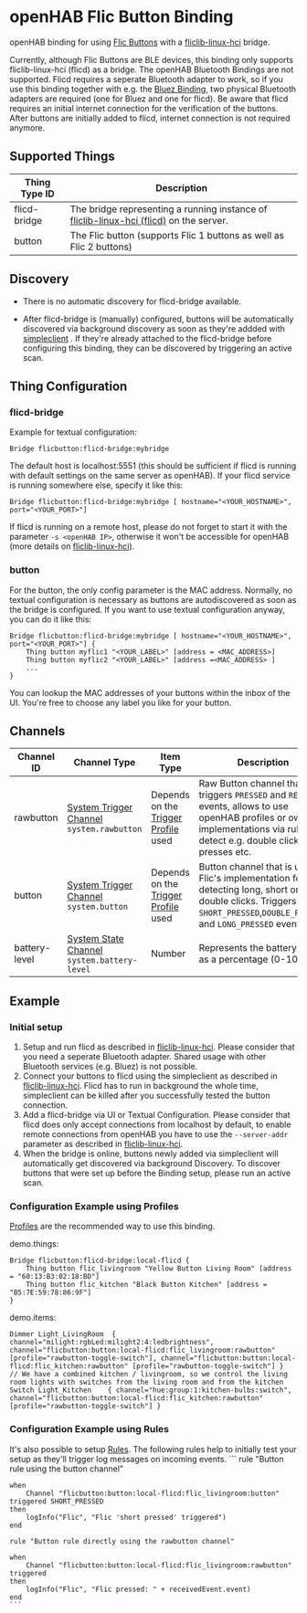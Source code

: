 # openHAB Flic Button Binding 

openHAB binding for using [Flic Buttons](https://flic.io/)
with a [fliclib-linux-hci](https://github.com/50ButtonsEach/fliclib-linux-hci) bridge.

Currently, although Flic Buttons are BLE devices, this binding only supports fliclib-linux-hci (flicd)
as a bridge. The openHAB Bluetooth Bindings are not supported. Flicd requires a seperate Bluetooth adapter to work, so
if you use this binding together with e.g. the [Bluez Binding](https://www.openhab.org/addons/bindings/bluetooth.bluez/),
two physical Bluetooth adapters are required (one for Bluez and one for flicd). Be aware that flicd requires an initial
internet connection for the verification of the buttons. After buttons are initially added to flicd, internet connection
is not required anymore.

## Supported Things

| Thing Type ID   | Description               |
| --------------- | ------------------------- |
| flicd-bridge | The bridge representing a running instance of [fliclib-linux-hci (flicd)](https://github.com/50ButtonsEach/fliclib-linux-hci) on the server. |
| button | The Flic button (supports Flic 1 buttons as well as Flic 2 buttons) |

## Discovery

* There is no automatic discovery for flicd-bridge available.
  
* After flicd-bridge is (manually) configured, buttons will be automatically discovered via background discovery as soon
  as they're addded with [simpleclient](https://github.com/50ButtonsEach/fliclib-linux-hci) . If they're already
  attached to the flicd-bridge before configuring this binding, they can be discovered by triggering an active scan.

## Thing Configuration

### flicd-bridge

Example for textual configuration:

```
Bridge flicbutton:flicd-bridge:mybridge
```

The default host is localhost:5551 (this should be sufficient if flicd is running with default settings on the same
server as openHAB). If your flicd service is running somewhere else, specify it like this:

```
Bridge flicbutton:flicd-bridge:mybridge [ hostname="<YOUR_HOSTNAME>",  port="<YOUR_PORT>"]
```

If flicd is running on a remote host, please do not forget to start it with the parameter `-s <openHAB IP>`, otherwise it won't be accessible for openHAB (more details on [fliclib-linux-hci](https://github.com/50ButtonsEach/fliclib-linux-hci)).

### button

For the button, the only config parameter is the MAC address. Normally, no textual configuration is necessary as buttons are autodiscovered as soon as the bridge is configured. If you want to use textual configuration anyway, you can do it like this:

```
Bridge flicbutton:flicd-bridge:mybridge [ hostname="<YOUR_HOSTNAME>",  port="<YOUR_PORT>"] {
    Thing button myflic1 "<YOUR_LABEL>" [address = <MAC_ADDRESS>]
    Thing button myflic2 "<YOUR_LABEL>" [address =<MAC_ADDRESS> ]
    ...
}
```

You can lookup the MAC addresses of your buttons within the inbox of the UI. You're free to choose any label you like for your button.

## Channels

| Channel ID                | Channel Type             | Item Type                | Description                    |
| ------------------------- | ------------------------ | --------------------------| ------------------------------ |
| rawbutton                | [System Trigger Channel](https://www.openhab.org/docs/developer/bindings/thing-xml.html#system-trigger-channel-types) `system.rawbutton`  | Depends on the  [Trigger Profile](https://www.openhab.org/docs/configuration/items.html#profiles) used | Raw Button channel that triggers `PRESSED` and `RELEASED` events, allows to use openHAB profiles or own implementations via rules to detect e.g. double clicks, long presses etc.  |
| button                   | [System Trigger Channel](https://www.openhab.org/docs/developer/bindings/thing-xml.html#system-trigger-channel-types) `system.button`    | Depends on the [Trigger Profile](https://www.openhab.org/docs/configuration/items.html#profiles) used | Button channel that is using Flic's implementation for detecting long, short or double clicks. Triggers `SHORT_PRESSED`,`DOUBLE_PRESSED` and `LONG_PRESSED` events.   |
| battery-level            | [System State Channel](https://www.openhab.org/docs/developer/bindings/thing-xml.html#system-state-channel-types) `system.battery-level`     | Number | Represents the battery level as a percentage (0-100%).


## Example

### Initial setup

1. Setup and run flicd as described in [fliclib-linux-hci](https://github.com/50ButtonsEach/fliclib-linux-hci). Please consider that you need a seperate Bluetooth adapter. Shared usage with other Bluetooth services (e.g. Bluez) is not possible.
1. Connect your buttons to flicd using the simpleclient as described in [fliclib-linux-hci](https://github.com/50ButtonsEach/fliclib-linux-hci). Flicd has to run in background the whole time, simpleclient can be killed after you successfully tested the button connection.
1. Add a flicd-bridge via UI or Textual Configuration. Please consider that flicd does only accept connections from localhost by default, to enable remote connections from openHAB you have to use the `--server-addr` parameter as described in [fliclib-linux-hci](https://github.com/50ButtonsEach/fliclib-linux-hci).
1. When the bridge is online, buttons newly added via simpleclient will automatically get discovered via background Discovery. To discover buttons that were set up before the Binding setup, please run an active scan.

### Configuration Example using Profiles

[Profiles](https://www.openhab.org/docs/configuration/items.html#profiles) are the recommended way to use this binding.

demo.things:

```
Bridge flicbutton:flicd-bridge:local-flicd {
	Thing button flic_livingroom "Yellow Button Living Room" [address = "60:13:B3:02:18:BD"]
	Thing button flic_kitchen "Black Button Kitchen" [address = "B5:7E:59:78:86:9F"]
}
```

demo.items:

```
Dimmer Light_LivingRoom  { channel="milight:rgbLed:milight2:4:ledbrightness", channel="flicbutton:button:local-flicd:flic_livingroom:rawbutton" [profile="rawbutton-toggle-switch"], channel="flicbutton:button:local-flicd:flic_kitchen:rawbutton" [profile="rawbutton-toggle-switch"] }  // We have a combined kitchen / livingroom, so we control the living room lights with switches from the living room and from the kitchen
Switch Light_Kitchen    { channel="hue:group:1:kitchen-bulbs:switch", channel="flicbutton:button:local-flicd:flic_kitchen:rawbutton" [profile="rawbutton-toggle-switch"] }
```

### Configuration Example using Rules

It's also possible to setup [Rules](https://www.openhab.org/docs/configuration/rules-dsl.html).
The following rules help to initially test your setup as they'll trigger log messages on incoming events.
    ```
    rule "Button rule using the button channel"

    when
        Channel "flicbutton:button:local-flicd:flic_livingroom:button" triggered SHORT_PRESSED
    then
        logInfo("Flic", "Flic 'short pressed' triggered")
    end

    rule "Button rule directly using the rawbutton channel"

    when
        Channel "flicbutton:button:local-flicd:flic_livingroom:rawbutton" triggered
    then
        logInfo("Flic", "Flic pressed: " + receivedEvent.event)
    end
    ```

